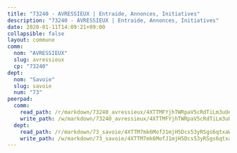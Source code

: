 ```yaml
---
title: "73240 - AVRESSIEUX | Entraide, Annonces, Initiatives"
description: "73240 - AVRESSIEUX | Entraide, Annonces, Initiatives"
date: 2020-01-11T14:09:21+09:00
collapsible: false
layout: commune
comm:
  nom: "AVRESSIEUX"
  slug: avressieux
  cp: "73240"
dept:
  nom: "Savoie"
  slug: savoie
  num: "73"
peerpad:
  comm:
    read_path: /r/markdown/73240_avressieux/4XTTMFYjhTWRpaV5cRdTiLm3uUeDFwJmzsFavD9Qe3cCBssNR
    write_path: /w/markdown/73240_avressieux/4XTTMFYjhTWRpaV5cRdTiLm3uUeDFwJmzsFavD9Qe3cCBssNR-K3TgUtsbdofcKefhgLGepSMrTodB4AQHRa1L96C8x75uGXbjP14tMsJby974XKMG5GyPbJUnAUPJQGGhQbJH7zDMQhmqHdSr8MjyDBQAa6EUruZXWG5KgcCanRcN6JNiM6rpbkyP
  dept:
    read_path: /r/markdown/73_savoie/4XTTM7mk6MofJ1mjH5Dcs53yRSgs6qtxaWYjKD54ttqHGEMur
    write_path: /w/markdown/73_savoie/4XTTM7mk6MofJ1mjH5Dcs53yRSgs6qtxaWYjKD54ttqHGEMur-K3TgTorsK1WLw8S2EgnkoX8tJEgZgam6ANhvqrVqNfiz9fX8kbMKu5AF1rqzXyxMRZgoVPrb5EERe3PeBhqF1SBfP5G1PJnvsDUF2LQSxevobpkDM4djQDebTYoo6Yx53thenJpY
---
```


